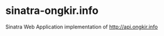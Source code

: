 sinatra-ongkir.info
===================

Sinatra Web Application implementation of http://api.ongkir.info
